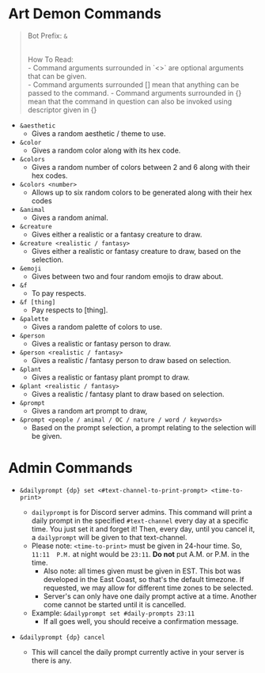 # Art Demon Commands
> Bot Prefix: `&`
> 
> <br> 
> How To Read: <br>
> - Command arguments surrounded in `<>` are optional arguments that can be given. <br>
> - Command arguments surrounded [] mean that anything can be passed to the command.
> - Command arguments surrounded in {} mean that the command in question can also be invoked using descriptor given in {}
 
- `&aesthetic`
	- Gives a random aesthetic / theme to use.
- `&color`
	- Gives a random color along with its hex code.
- `&colors`
	- Gives a random number of colors between 2 and 6 along with their hex codes.
- `&colors <number>`
	- Allows up to six random colors to be generated along with their hex codes
- `&animal`
	- Gives a random animal.
- `&creature`
	- Gives either a realistic or a fantasy creature to draw.
- `&creature <realistic / fantasy>`
	- Gives either a realistic or fantasy creature to draw, based on the selection.
- `&emoji`
	- Gives between two and four random emojis to draw about.
- `&f`
	- To pay respects.
- `&f [thing]`
	- Pay respects to [thing].
- `&palette`
	- Gives a random palette of colors to use.
- `&person`
	- Gives a realistic or fantasy person to draw.
- `&person <realistic / fantasy>`
	- Gives a realistic / fantasy person to draw based on selection.
- `&plant`
	- Gives a realistic or fantasy plant prompt to draw.
- `&plant <realistic / fantasy>`
	- Gives a realistic / fantasy plant to draw based on selection.
- `&prompt`
	- Gives a random art prompt to draw,
- `&prompt <people / animal / OC / nature / word / keywords>`
	- Based on the prompt selection, a prompt relating to the selection will be given.

# Admin Commands

- `&dailyprompt {dp} set <#text-channel-to-print-prompt> <time-to-print>`
	- `dailyprompt` is for Discord server admins. This command will print a daily prompt in the specified `#text-channel` every day at a specific time. You just set it and forget it! Then, every day, until you cancel it, a `dailyprompt` will be given to that text-channel.
	- Please note: `<time-to-print>` must be given in 24-hour time. So, `11:11	P.M.` at night would be `23:11`. **Do not** put A.M. or P.M. in the time.
		- Also note: all times given must be given in EST. This bot was developed in the East Coast, so that's the default timezone. If requested, we may allow for different time zones to be selected. 
		- Server's can only have one daily prompt active at a time. Another come cannot be started until it is cancelled.
	- Example: `&dailyprompt set #daily-prompts 23:11`
		- If all goes well, you should receive a confirmation message. 

- `&dailyprompt {dp} cancel`
	- This will cancel the daily prompt currently active in your server is there is any. 